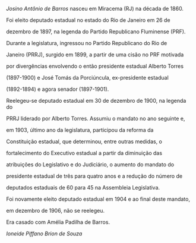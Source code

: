 

*Josino Antônio de Barros* nasceu em Miracema (RJ) na década de 1860.



Foi eleito deputado estadual no estado do Rio de Janeiro em 26 de

dezembro de 1897, na legenda do Partido Republicano Fluminense (PRF).

Durante a legislatura, ingressou no Partido Republicano do Rio de

Janeiro (PRRJ), surgido em 1899, a partir de uma cisão no PRF motivada

por divergências envolvendo o então presidente estadual Alberto Torres

(1897-1900) e José Tomás da Porciúncula, ex-presidente estadual

(1892-1894) e agora senador (1897-1901).



Reelegeu-se deputado estadual em 30 de dezembro de 1900, na legenda do

PRRJ liderado por Alberto Torres. Assumiu o mandato no ano seguinte e,

em 1903, último ano da legislatura, participou da reforma da

Constituição estadual, que determinou, entre outras medidas, o

fortalecimento do Executivo estadual a partir da diminuição das

atribuições do Legislativo e do Judiciário, o aumento do mandato do

presidente estadual de três para quatro anos e a redução do número de

deputados estaduais de 60 para 45 na Assembleia Legislativa.



Foi novamente eleito deputado estadual em 1904 e ao final deste mandato,

em dezembro de 1906, não se reelegeu.



Era casado com Amélia Padilha de Barros.



*Ioneide Piffano Brion de Souza*



